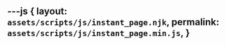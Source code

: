 ---js
{
  layout:    `assets/scripts/js/instant_page.njk`,
  permalink: `assets/scripts/js/instant_page.min.js`,
}
---
